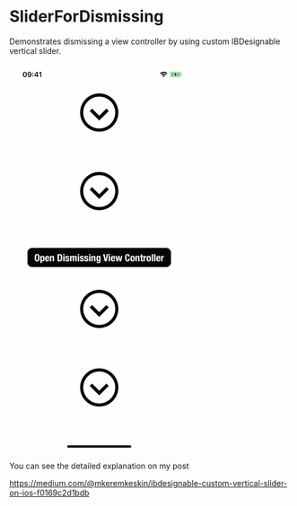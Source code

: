 # SliderForDismissing
Demonstrates dismissing a view controller by using custom IBDesignable vertical slider. 

![Screenshot](demo.gif)

You can see the detailed explanation on my post

https://medium.com/@mkeremkeskin/ibdesignable-custom-vertical-slider-on-ios-f0169c2d1bdb
